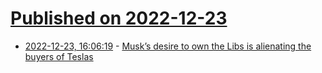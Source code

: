 # [Published on 2022-12-23](index.md)

* [2022-12-23, 16:06:19](https://news.ycombinator.com/item?id=34107269) - [Musk’s desire to own the Libs is alienating the buyers of Teslas](https://ritholtz.com/2022/12/owning-the-libs/)
